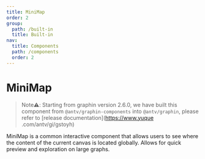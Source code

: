 ```yaml
---
title: MiniMap
order: 2
group:
  path: /built-in
  title: Built-in
nav:
  title: Components
  path: /components
  order: 2
---
```


# MiniMap

> Note⚠️: Starting from graphin version 2.6.0, we have built this component from `@antv/graphin-components` into `@antv/graphin`, please refer to [release documentation](https://www.yuque .com/antv/gi/gstoyh)

MiniMap is a common interactive component that allows users to see where the content of the current canvas is located globally. Allows for quick preview and exploration on large graphs.

<code src='./demos/index.tsx'>
